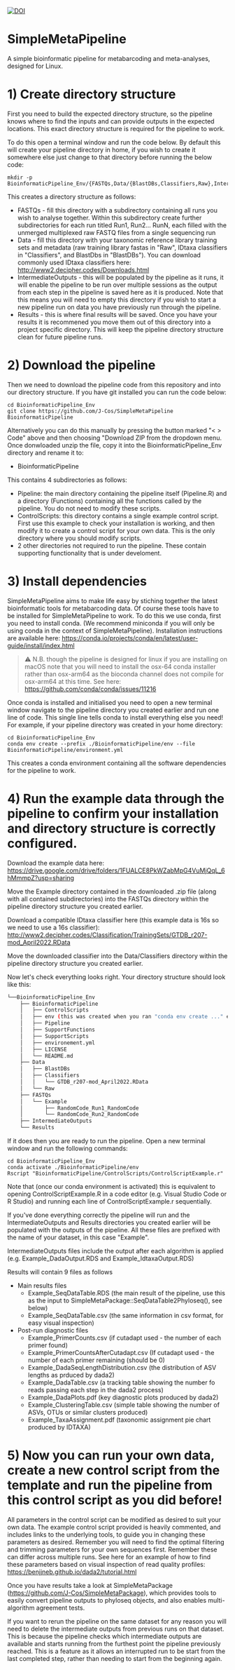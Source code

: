 [![DOI](https://zenodo.org/badge/DOI/10.5281/zenodo.7740558.svg)](https://doi.org/10.5281/zenodo.7740558)

# SimpleMetaPipeline
 A simple bioinformatic pipeline for metabarcoding and meta-analyses, designed for Linux.

# 1) Create directory structure

 First you need to build the expected directory structure, so the pipeline knows where to find the inputs and can provide outputs in the expected locations. This exact directory structure is required for the pipeline to work.

 To do this open a terminal window and run the code below. By default this will create your pipeline directory in home, if you wish to create it somewhere else just change to that directory before running the below code:
 
    mkdir -p BioinformaticPipeline_Env/{FASTQs,Data/{BlastDBs,Classifiers,Raw},IntermediateOutputs,Results}

This creates a directory structure as follows:
- FASTQs - fill this directory with a subdirectory containing all runs you wish to analyse together. Within this subdirectory create further subdirectories for each run titled Run1, Run2... RunN, each filled with the unmerged multiplexed raw FASTQ files from a single sequencing run
- Data - fill this directory with your taxonomic reference library training sets and metadata (raw training library fastas in "Raw", IDtaxa classifiers in "Classifiers", and BlastDbs in "BlastDBs"). You can download commonly used IDtaxa classifiers here: http://www2.decipher.codes/Downloads.html
- IntermediateOutputs - this will be populated by the pipeline as it runs, it will enable the pipeline to be run over multiple sessions as the output from each step in the pipeline is saved here as it is produced. Note that this means you will need to empty this directory if you wish to start a new pipeline run on data you have previously run through the pipeline.
- Results - this is where final results will be saved. Once you have your results it is recommened you move them out of this directory into a project specific directory. This will keep the pipeline directory structure clean for future pipeline runs.

# 2) Download the pipeline

Then we need to download the pipeline code from this repository and into our directory structure. If you have git installed you can run the code below:

    cd BioinformaticPipeline_Env
    git clone https://github.com/J-Cos/SimpleMetaPipeline BioinformaticPipeline

Alternatively you can do this manually by pressing the button marked "< > Code" above and then choosing "Download ZIP from the dropdown menu. Once donwloaded unzip the file, copy it into the BioinformaticPipeline_Env directory and rename it to:
- BioinformaticPipeline

This contains 4 subdirectories as follows:
- Pipeline: the main directory containing the pipeline itself (Pipeline.R) and a directory (Functions) containing all the functions called by the pipeline. You do not need to modify these scripts.
- ControlScripts: this directory contains a single example control script. First use this example to check your installation is working, and then modify it to create a control script for your own data. This is the only directory where you should modify scripts.
- 2 other directories not required to run the pipeline. These contain supporting functionality that is under develoment.

# 3) Install dependencies    
SimpleMetaPipeline aims to make life easy by stiching together the latest bioinformatic tools for metabarcoding data. Of course these tools have to be installed for SimpleMetaPipeline to work. To do this we use conda, first you need to install conda. (We recommend miniconda if you will only be using conda in the context of SimpleMetaPipeline). Installation instructions are available here:
https://conda.io/projects/conda/en/latest/user-guide/install/index.html

> ⚠️ N.B. though the pipeline is designed for linux if you are installing on macOS note that you will need to install the osx-64 conda installer rather than osx-arm64 as the bioconda channel does not compile for osx-arm64 at this time. See here: https://github.com/conda/conda/issues/11216

Once conda is installed and initialised you need to open a new terminal window navigate to the pipeline directory you created earlier and run one line of code. This single line tells conda to install everything else you need! For example, if your pipeline directory was created in your home directory:
    
    cd BioinformaticPipeline_Env 
    conda env create --prefix ./BioinformaticPipeline/env --file BioinformaticPipeline/environment.yml 

This creates a conda environment containing all the software dependencies for the pipeline to work. 

# 4) Run the example data through the pipeline to confirm your installation and directory structure is correctly configured.

Download the example data here: https://drive.google.com/drive/folders/1FUALCE8PkWZabMpG4VuMjQqL_6hMmmpZ?usp=sharing

Move the Example directory contained in the downloaded .zip file (along with all contained subdirectories) into the FASTQs directory within the pipeline directory structure you created earlier.

Download a compatible IDtaxa classifier here (this example data is 16s so we need to use a 16s classifier): http://www2.decipher.codes/Classification/TrainingSets/GTDB_r207-mod_April2022.RData

Move the downloaded classifier into the Data/Classifiers directory within the pipeline directory structure you created earlier.

Now let's check everything looks right. Your directory structure should look like this:

```bash
└──BioinformaticPipeline_Env
    ├── BioinformaticPipeline
    │   ├── ControlScripts
    │   ├── env (this was created when you ran "conda env create ..." earlier)
    │   ├── Pipeline
    │   ├── SupportFunctions
    │   ├── SupportScripts
    │   ├── environement.yml
    │   ├── LICENSE
    │   └── README.md
    ├── Data
    │   ├── BlastDBs
    │   ├── Classifiers
    │   │   └── GTDB_r207-mod_April2022.RData
    │   └── Raw
    ├── FASTQs
    │   └── Example
    │       ├── RandomCode_Run1_RandomCode
    │       └── RandomCode_Run2_RandomCode
    ├── IntermediateOutputs
    └── Results
```

If it does then you are ready to run the pipeline. Open a new terminal window and run the following commands:

    cd BioinformaticPipeline_Env
    conda activate ./BioinformaticPipeline/env 
    Rscript "BioinformaticPipeline/ControlScripts/ControlScriptExample.r"

Note that (once our conda environment is activated) this is equivalent to opening ControlScriptExample.R in a code editor (e.g. Visual Studio Code or R Studio) and running each line of ControlScriptExample.r sequentially.

If you've done everything correctly the pipeline will run and the IntermediateOutputs and Results directories you created earlier will be populated with the outputs of the pipeline. All these files are prefixed with the name of your dataset, in this case "Example".

IntermediateOutputs files include the output after each algorithm is applied (e.g. Example_DadaOutput.RDS and Example_IdtaxaOutput.RDS)

Results will contain 9 files as follows
- Main results files
    - Example_SeqDataTable.RDS (the main result of the pipeline, use this as the input to SimpleMetaPackage::SeqDataTable2Phyloseq(), see below)
    - Example_SeqDataTable.csv (the same information in csv format, for easy visual inspection)
- Post-run diagnostic files
    - Example_PrimerCounts.csv (if cutadapt used - the number of each primer found)
    - Example_PrimerCountsAfterCutadapt.csv (If cutadapt used - the number of each primer remaining (should be 0)
    - Example_DadaSeqLengthDistribution.csv (the distribution of ASV lengths as prduced by dada2)
    - Example_DadaTable.csv (a tracking table showing the number fo reads passing each step in the dada2 process)
    - Example_DadaPlots.pdf (key diagnostic plots produced by dada2)
    - Example_ClusteringTable.csv (simple table showing the number of ASVs, OTUs or similar clusters produced)
    - Example_TaxaAssignment.pdf (taxonomic assignment pie chart produced by IDTAXA)

# 5) Now you can run your own data, create a new control script from the template and run the pipeline from this control script as you did before!

All parameters in the control script can be modified as desired to suit your own data. The example control script provided is heavily commented, and includes links to the underlying tools, to guide you in changing these parameters as desired. Remember you will need to find the optimal filtering and trimming parameters for your own sequences first. Remember these can differ across multiple runs. See here for an example of how to find these parameters based on visual inspection of read quality profiles: https://benjjneb.github.io/dada2/tutorial.html

Once you have results take a look at SimpleMetaPackage (https://github.com/J-Cos/SimpleMetaPackage), which provides tools to easily convert pipeline outputs to phyloseq objects, and also enables multi-algorithm agreement tests.

If you want to rerun the pipeline on the same dataset for any reason you will need to delete the intermediate outputs from previous runs on that dataset. This is because the pipeline checks which intermediate outputs are available and starts running from the furthest point the pipeline previously reached. This is a feature as it allows an interrupted run to be start from the last completed step, rather than needing to start from the beginning again.